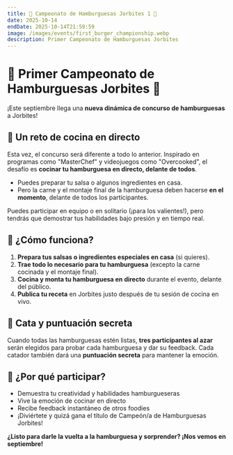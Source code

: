 ```yaml
---
title: 🍔 Campeonato de Hamburguesas Jorbites 1 🍔
date: 2025-10-14
endDate: 2025-10-14T21:59:59
image: /images/events/first_burger_championship.webp
description: Primer Campeonato de Hamburguesas Jorbites
---
```


# 🍔 Primer Campeonato de Hamburguesas Jorbites 🍔

¡Este septiembre llega una **nueva dinámica de concurso de hamburguesas** a Jorbites!

## 🍳 Un reto de cocina en directo

Esta vez, el concurso será diferente a todo lo anterior. Inspirado en programas como "MasterChef" y videojuegos como "Overcooked", el desafío es **cocinar tu hamburguesa en directo, delante de todos**.

- Puedes preparar tu salsa o algunos ingredientes en casa.
- Pero la carne y el montaje final de la hamburguesa deben hacerse **en el momento**, delante de todos los participantes.

Puedes participar en equipo o en solitario (¡para los valientes!), pero tendrás que demostrar tus habilidades bajo presión y en tiempo real.

## 👀 ¿Cómo funciona?

1. **Prepara tus salsas o ingredientes especiales en casa** (si quieres).
2. **Trae todo lo necesario para tu hamburguesa** (excepto la carne cocinada y el montaje final).
3. **Cocina y monta tu hamburguesa en directo** durante el evento, delante del público.
4. **Publica tu receta** en Jorbites justo después de tu sesión de cocina en vivo.

## 🏅 Cata y puntuación secreta

Cuando todas las hamburguesas estén listas, **tres participantes al azar** serán elegidos para probar cada hamburguesa y dar su feedback. Cada catador también dará una **puntuación secreta** para mantener la emoción.

## 🎉 ¿Por qué participar?

- Demuestra tu creatividad y habilidades hamburgueseras
- Vive la emoción de cocinar en directo
- Recibe feedback instantáneo de otros foodies
- ¡Diviértete y quizá gana el título de Campeón/a de Hamburguesas Jorbites!

**¿Listo para darle la vuelta a la hamburguesa y sorprender? ¡Nos vemos en septiembre!**
